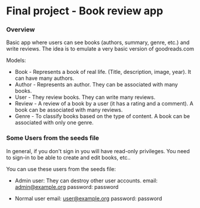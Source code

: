 # Final project - Book review app

### Overview

Basic app where users can see books (authors, summary, genre, etc.) and write reviews.
The idea is to emulate a very basic version of goodreads.com

Models:
* Book - Represents a book of real life. (Title, description, image, year). It can have many authors.
* Author - Represents an author. They can be associated with many books.
* User - They review books. They can write many reviews.
* Review - A review of a book by a user (it has a rating and a comment). A book can be associated with many reviews.
* Genre - To classify books based on the type of content. A book can be associated with only one genre.


### Some Users from the seeds file
In general, if you don't sign in you will have read-only privileges.
You need to sign-in to be able to create and edit books, etc..

You can use these users from the seeds file:
- Admin user: They can destroy other user accounts.
  email: admin@example.org
  password: password

- Normal user
  email: user@example.org
  password: password
